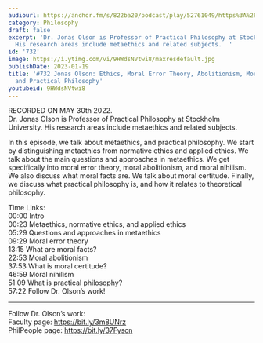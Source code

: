 ```yaml
---
audiourl: https://anchor.fm/s/822ba20/podcast/play/52761049/https%3A%2F%2Fd3ctxlq1ktw2nl.cloudfront.net%2Fstaging%2F2022-4-30%2F4169e52b-d981-7ded-8e9f-3108f5f132c7.m4a
category: Philosophy
draft: false
excerpt: 'Dr. Jonas Olson is Professor of Practical Philosophy at Stockholm University.
  His research areas include metaethics and related subjects.  '
id: '732'
image: https://i.ytimg.com/vi/9HWdsNVtwi8/maxresdefault.jpg
publishDate: 2023-01-19
title: '#732 Jonas Olson: Ethics, Moral Error Theory, Abolitionism, Moral Nihilism,
  and Practical Philosophy'
youtubeid: 9HWdsNVtwi8
---
```

<div class="timelinks">

RECORDED ON MAY 30th 2022.  
Dr. Jonas Olson is Professor of Practical Philosophy at Stockholm University. His research areas include metaethics and related subjects.  

In this episode, we talk about metaethics, and practical philosophy. We start by distinguishing metaethics from normative ethics and applied ethics. We talk about the main questions and approaches in metaethics. We get specifically into moral error theory, moral abolitionism, and moral nihilism. We also discuss what moral facts are. We talk about moral certitude. Finally, we discuss what practical philosophy is, and how it relates to theoretical philosophy.

Time Links:  
<time>00:00</time> Intro  
<time>00:23</time> Metaethics, normative ethics, and applied ethics  
<time>05:29</time> Questions and approaches in metaethics  
<time>09:29</time> Moral error theory  
<time>13:15</time> What are moral facts?  
<time>22:53</time> Moral abolitionism  
<time>37:53</time> What is moral certitude?  
<time>46:59</time> Moral nihilism  
<time>51:09</time> What is practical philosophy?  
<time>57:22</time> Follow Dr. Olson’s work!

---

Follow Dr. Olson’s work:  
Faculty page: https://bit.ly/3m8UNrz  
PhilPeople page: https://bit.ly/37Fyscn
</div>

